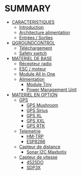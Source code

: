 # SUMMARY

* [CARACTERISTIQUES](./)
  * [Introduction](introduction.md)
  * [Architecture alimentation](power-architecture.md)
  * [Entrées / Sorties](inputs-outputs.md)
* [QGROUNDCONTROL](qgroundcontrol-1.md)
  * [Téléchargement](qgroundcontrol/download.md)
  * [Safety switch](https://github.com/drotek/pixhawk-3-pro/tree/82da5abf7d355b0dd1d537659fcb8dfcf9255ba1/fr/qgroundcontrol/safety%20switch.md)
* [MATERIEL DE BASE](main-devices-1.md)
  * [Récepteur radio](main-devices/radio-receiver.md)
  * [ESC / moteur](main-devices/esc-motor.md)
  * [Module All In One](main-devices/all-in-one-module.md)
  * [Alimentation](main-devices/power-supply-1.md)
    * [Module Tiny](main-devices/power-supply/tiny-module.md)
    * [Power Management Unit](main-devices/power-supply/pmu.md)
* [MATERIEL EN OPTION]()
  * [GPS](option-devices/gps.md)
    * [GPS Mushroom ](option-devices/gps-1/mushroom-gps.md)
    * [GPS Sirius](option-devices/gps-1/sirius.md)
    * [GPS XL](option-devices/gps-1/xl-gps.md)
    * [GPS XXL ](option-devices/gps-1/xxl-gps.md)
    * [GPS RTK ](option-devices/gps-1/rtk-gps.md)
  * [Telemetrie](option-devices/telemetry-1.md)
    * [HM-TRP](option-devices/telemetry/hm-trp.md)
    * [ESP8266](option-devices/telemetry/esp8266.md)
  * [Capteur de distance]()
    * [Sonar I2C Maxbotix ]()
  * [Capteur de vitesse](option-devices/airspeed.md)
    * [4525DO](option-devices/airspeed-1/4525do.md)
    * [SDP3X](option-devices/airspeed-1/sdp33.md)

